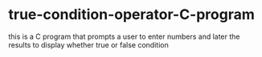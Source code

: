 # true-condition-operator-C-program
this is a C program that prompts a user to enter numbers and later the results to display whether true or false condition
